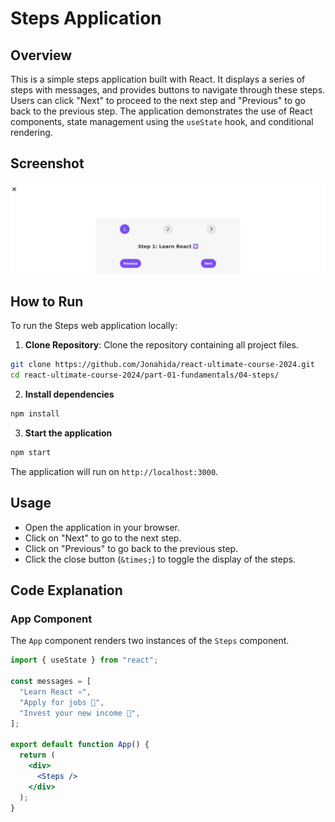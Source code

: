 # Steps Application

## Overview

This is a simple steps application built with React. It displays a series of steps with messages, and provides buttons to navigate through these steps. Users can click "Next" to proceed to the next step and "Previous" to go back to the previous step. The application demonstrates the use of React components, state management using the `useState` hook, and conditional rendering.

## Screenshot

![Steps Application Screenshot](./screenshot.png)

## How to Run

To run the Steps web application locally:

1. **Clone Repository**: Clone the repository containing all project files.

```bash
git clone https://github.com/Jonahida/react-ultimate-course-2024.git
cd react-ultimate-course-2024/part-01-fundamentals/04-steps/
```

2. **Install dependencies**

```bash
npm install
```

3. **Start the application**

```bash
npm start
```

The application will run on `http://localhost:3000`.

## Usage

- Open the application in your browser.
- Click on "Next" to go to the next step.
- Click on "Previous" to go back to the previous step.
- Click the close button (`&times;`) to toggle the display of the steps.

## Code Explanation

### App Component

The `App` component renders two instances of the `Steps` component.

```jsx
import { useState } from "react";

const messages = [
  "Learn React ⚛️",
  "Apply for jobs 💼",
  "Invest your new income 🤑",
];

export default function App() {
  return (
    <div>
      <Steps />
    </div>
  );
}
```